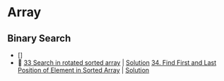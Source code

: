 # Array

## Binary Search

- []
- 🌟 [33 Search in rotated sorted array](https://leetcode.com/problems/search-in-rotated-sorted-array/)  |  [Solution](/33-search-in-rotated-sorted-array/33-search-in-rotated-sorted-array.js)
[34. Find First and Last Position of Element in Sorted Array](https://leetcode.com/problems/find-first-and-last-position-of-element-in-sorted-array/)   |  [Solution](/34-find-first-and-last-position-of-element-in-sorted-array/34-find-first-and-last-position-of-element-in-sorted-array.js)